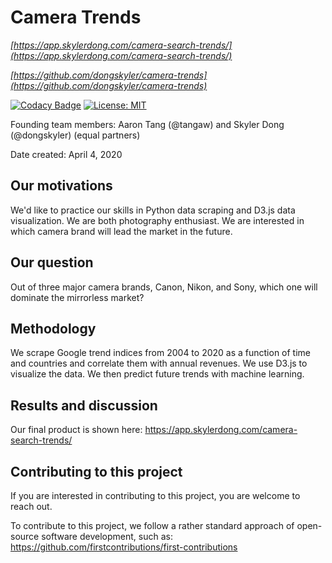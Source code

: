 # Camera Trends

*[https://app.skylerdong.com/camera-search-trends/](https://app.skylerdong.com/camera-search-trends/)*

*[https://github.com/dongskyler/camera-trends](https://github.com/dongskyler/camera-trends)*

[![Codacy Badge](https://api.codacy.com/project/badge/Grade/7c69ad21db9145c29fc68abd5495727b)](https://www.codacy.com/manual/dongskyler/camera-trends?utm_source=github.com&amp;utm_medium=referral&amp;utm_content=dongskyler/camera-trends&amp;utm_campaign=Badge_Grade)
[![License: MIT](https://img.shields.io/badge/License-MIT-yellow.svg)](https://opensource.org/licenses/MIT)

Founding team members: Aaron Tang (@tangaw) and Skyler Dong (@dongskyler)
(equal partners)

Date created: April 4, 2020

## Our motivations
We'd like to practice our skills in Python data scraping and D3.js
data visualization. We are both photography enthusiast. We are interested
in which camera brand will lead the market in the future.

## Our question
Out of three major camera brands, Canon, Nikon, and Sony, which one
will dominate the mirrorless market?

## Methodology
We scrape Google trend indices from 2004 to 2020 as a function of
time and countries and correlate them with annual revenues. We use
D3.js to visualize the data. We then predict future trends with
machine learning.

## Results and discussion
Our final product is shown here:
https://app.skylerdong.com/camera-search-trends/

## Contributing to this project
If you are interested in contributing to this project, you are welcome
to reach out.

To contribute to this project, we follow a rather standard approach of
open-source software development, such as:
https://github.com/firstcontributions/first-contributions

